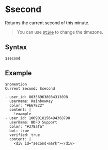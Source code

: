 # $second
Returns the current second of this minute.

> You can use [`$time`](./time.md) to change the timezone.

## Syntax
```
$second
```

## Example
```
$nomention
Current Second: $second
```

```discord yaml
- user_id: 803569638084313098
  username: RainbowKey
  color: "#E67E22"
  content: |
    !example 
- user_id: 1009018156494368798
  username: BDFD Support
  color: "#378afa"
  bot: true
  verified: true
  content: |
    <div id="second-mark"></div>
```

<script src="../theme/livetime.js"></script>
